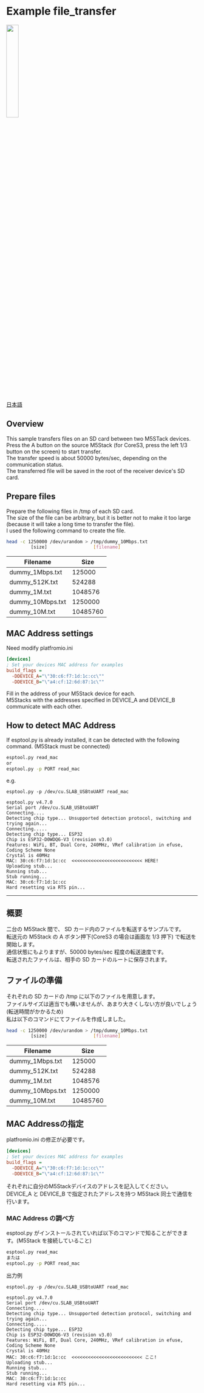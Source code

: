 # Example file_transfer

<img src="https://github.com/GOB52/gob_esp_now/assets/26270227/ea78d6d8-5899-411c-9be8-4dd29bcaaa61" width="25%" />

[日本語](#概要)

## Overview

This sample transfers files on an SD card between two M5STack devices.  
Press the A button on the source M5Stack (for CoreS3, press the left 1/3 button on the screen) to start transfer.  
The transfer speed is about 50000 bytes/sec, depending on the communication status.  
The transferred file will be saved in the root of the receiver device's SD card.

## Prepare files
Prepare the following files in /tmp of each SD card.  
The size of the file can be arbitrary, but it is better not to make it too large (because it will take a long time to transfer the file).  
I used the following command to create the file.

```sh
head -c 1250000 /dev/urandom > /tmp/dummy_10Mbps.txt
         [size]                 [filename]
```
|Filename|Size|
|---|---|
|dummy\_1Mbps.txt  |   125000|
|dummy\_512K.txt   |   524288|
|dummy\_1M.txt     |  1048576|
|dummy\_10Mbps.txt |  1250000|
|dummy\_10M.txt    | 10485760|

## MAC Address settings

Need modify platfromio.ini
```ini
[devices]
; Set your devices MAC address for examples
build_flags = 
  -DDEVICE_A="\"30:c6:f7:1d:1c:cc\""
  -DDEVICE_B="\"a4:cf:12:6d:87:1c\""
```
Fill in the address of your M5Stack device for each.  
M5Stacks with the addresses specified in DEVICE\_A and DEVICE\_B communicate with each other.

## How to detect MAC Address
If esptool.py is already installed, it can be detected with the following command. (M5Stack must be connected)

```sh
esptool.py read_mac
or
esptool.py -p PORT read_mac
```

e.g.
```
esptool.py -p /dev/cu.SLAB_USBtoUART read_mac

esptool.py v4.7.0
Serial port /dev/cu.SLAB_USBtoUART
Connecting....
Detecting chip type... Unsupported detection protocol, switching and trying again...
Connecting.....
Detecting chip type... ESP32
Chip is ESP32-D0WDQ6-V3 (revision v3.0)
Features: WiFi, BT, Dual Core, 240MHz, VRef calibration in efuse, Coding Scheme None
Crystal is 40MHz
MAC: 30:c6:f7:1d:1c:cc  <<<<<<<<<<<<<<<<<<<<<<<<<< HERE!
Uploading stub...
Running stub...
Stub running...
MAC: 30:c6:f7:1d:1c:cc
Hard resetting via RTS pin...
```

---

## 概要
二台の M5Stack 間で、 SD カード内のファイルを転送するサンプルです。  
転送元の M5Stack の A ボタン押下(CoreS3 の場合は画面左 1/3 押下) で転送を開始します。  
通信状態にもよりますが、50000 bytes/sec 程度の転送速度です。  
転送されたファイルは、相手の SD カードのルートに保存されます。

## ファイルの準備
それぞれの SD カードの /tmp に以下のファイルを用意します。  
ファイルサイズは適当でも構いませんが、あまり大きくしない方が良いでしょう(転送時間がかかるため)  
私は以下のコマンドにてファイルを作成しました。

```sh
head -c 1250000 /dev/urandom > /tmp/dummy_10Mbps.txt
         [size]                 [filename]
```
|Filename|Size|
|---|---|
|dummy\_1Mbps.txt  |   125000|
|dummy\_512K.txt   |   524288|
|dummy\_1M.txt     |  1048576|
|dummy\_10Mbps.txt |  1250000|
|dummy\_10M.txt    | 10485760|

## MAC Addressの指定
platfromio.ini の修正が必要です。
```ini
[devices]
; Set your devices MAC address for examples
build_flags = 
  -DDEVICE_A="\"30:c6:f7:1d:1c:cc\""
  -DDEVICE_B="\"a4:cf:12:6d:87:1c\""
```
それぞれに自分のM5Stackデバイスのアドレスを記入してください。  
DEVICE\_A と DEVICE\_B で指定されたアドレスを持つ M5Stack 同士で通信を行います。

### MAC Address の調べ方
esptool.py がインストールされていれば以下のコマンドで知ることができます。(M5Stack を接続していること)

```sh
esptool.py read_mac
または
esptool.py -p PORT read_mac
```

出力例
```
esptool.py -p /dev/cu.SLAB_USBtoUART read_mac

esptool.py v4.7.0
Serial port /dev/cu.SLAB_USBtoUART
Connecting....
Detecting chip type... Unsupported detection protocol, switching and trying again...
Connecting.....
Detecting chip type... ESP32
Chip is ESP32-D0WDQ6-V3 (revision v3.0)
Features: WiFi, BT, Dual Core, 240MHz, VRef calibration in efuse, Coding Scheme None
Crystal is 40MHz
MAC: 30:c6:f7:1d:1c:cc  <<<<<<<<<<<<<<<<<<<<<<<<<< ここ!
Uploading stub...
Running stub...
Stub running...
MAC: 30:c6:f7:1d:1c:cc
Hard resetting via RTS pin...
```
